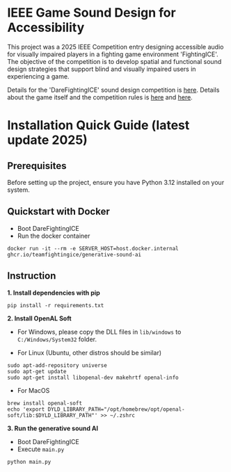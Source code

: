 # IEEE Game Sound Design for Accessibility

This project was a 2025 IEEE Competition entry designing accessible audio for visually impaired players in a fighting game environment 'FightingICE'. The objective of the competition is to develop spatial and functional sound design strategies that support blind and visually impaired users in experiencing a game.

Details for the 'DareFightingICE' sound design competition is [here](https://cog2025.inesc-id.pt/darefightingice-ai-competition/). Details about the game itself and the competition rules is [here](https://github.com/TeamFightingICE/FightingICE/tree/master/DareFightingICE/Sound) and [here](https://www.ice.ci.ritsumei.ac.jp/~ftgaic/).

# Installation Quick Guide (latest update 2025)

## Prerequisites

Before setting up the project, ensure you have Python 3.12 installed on your system.

## Quickstart with Docker

- Boot DareFightingICE
- Run the docker container
```
docker run -it --rm -e SERVER_HOST=host.docker.internal ghcr.io/teamfightingice/generative-sound-ai
```

## Instruction

__1. Install dependencies with pip__
```
pip install -r requirements.txt
```

__2. Install OpenAL Soft__

- For Windows, please copy the DLL files in `lib/windows` to `C:/Windows/System32` folder.

- For Linux (Ubuntu, other distros should be similar)
```
sudo apt-add-repository universe
sudo apt-get update
sudo apt-get install libopenal-dev makehrtf openal-info
```

- For MacOS
```
brew install openal-soft
echo 'export DYLD_LIBRARY_PATH="/opt/homebrew/opt/openal-soft/lib:$DYLD_LIBRARY_PATH"' >> ~/.zshrc
```

__3. Run the generative sound AI__
- Boot DareFightingICE
- Execute `main.py`
```
python main.py
```
